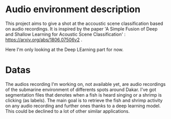 # Audio environment description


This project aims to give a shot at the accoustic scene classification based on audio recordings. It is inspired by the paper 'A Simple Fusion of Deep and Shallow Learning for Acoustic Scene Classification' : https://arxiv.org/abs/1806.07506v2 .

Here I'm only looking at the Deep LEarning part for now.

# Datas


The audios recording I'm working on, not available yet, are audio recordings of the submarine environment of differents spots around Dakar. I've got segmentation files that denotes when a fish is heard singing or a shrimp is clicking (as labels). The main goal is to retrieve the fish and shrimp activity on any audio recording and further ones thanks to a deep learning model. This could be declined to a lot of other similar applications.
